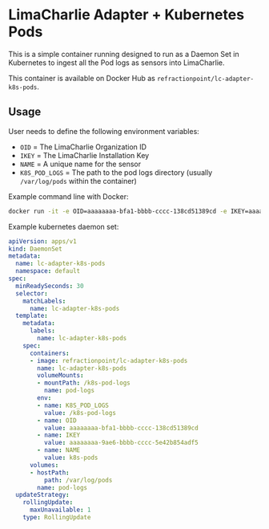 # LimaCharlie Adapter + Kubernetes Pods

This is a simple container running designed to run as a Daemon Set in Kubernetes
to ingest all the Pod logs as sensors into LimaCharlie.

This container is available on Docker Hub as `refractionpoint/lc-adapter-k8s-pods`.

## Usage

User needs to define the following environment variables:
* `OID` = The LimaCharlie Organization ID
* `IKEY` = The LimaCharlie Installation Key
* `NAME` = A unique name for the sensor
* `K8S_POD_LOGS` = The path to the pod logs directory (usually `/var/log/pods` within the container)

Example command line with Docker:
```bash
docker run -it -e OID=aaaaaaaa-bfa1-bbbb-cccc-138cd51389cd -e IKEY=aaaaaaaa-9ae6-bbbb-cccc-5e42b854adf5 -e NAME=k8s-pods -e K8S_POD_LOGS=/k8s-pod-logs --mount type=bind,source=/var/log/pods,target=/k8s-pod-logs,readonly refractionpoint/lc-adapter-k8s-pods
```

Example kubernetes daemon set:
```yaml
apiVersion: apps/v1
kind: DaemonSet
metadata:
  name: lc-adapter-k8s-pods
  namespace: default
spec:
  minReadySeconds: 30
  selector:
    matchLabels:
      name: lc-adapter-k8s-pods
  template:
    metadata:
      labels:
        name: lc-adapter-k8s-pods
    spec:
      containers:
      - image: refractionpoint/lc-adapter-k8s-pods
        name: lc-adapter-k8s-pods
        volumeMounts:
        - mountPath: /k8s-pod-logs
          name: pod-logs
        env:
        - name: K8S_POD_LOGS
          value: /k8s-pod-logs
        - name: OID
          value: aaaaaaaa-bfa1-bbbb-cccc-138cd51389cd
        - name: IKEY
          value: aaaaaaaa-9ae6-bbbb-cccc-5e42b854adf5
        - name: NAME
          value: k8s-pods
      volumes:
      - hostPath:
          path: /var/log/pods
        name: pod-logs
  updateStrategy:
    rollingUpdate:
      maxUnavailable: 1
    type: RollingUpdate
```